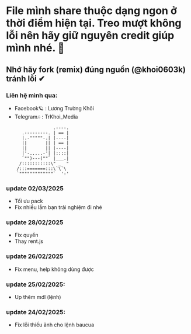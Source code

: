 # File mình share thuộc dạng ngon ở thời điểm hiện tại. Treo mượt không lỗi nên hãy giữ nguyên credit giúp mình nhé. 🌸

## Nhớ hãy fork (remix) đúng nguồn (@khoi0603k) tránh lỗi ✔

### Liên hệ mình qua:
- Facebook🪐 : Lương Trường Khôi
- Telegram🎶 : TrKhoi_Media
```
                  .----.
      .---------. | == |
      |.-"""""-.| |----|
      ||       || | == |
      ||       || |----|
      |'-.....-'| |::::|
      `"")---(""` |___.|
     /:::::::::::\" _  "
    /:::=======:::\`\`\
    `"""""""""""""`  '-'
```
### update 02/03/2025
- Tối ưu pack
- Fix nhiều lắm bạn trải nghiệm đi nhé
### update 28/02/2025
- Fix quyền
- Thay rent.js
### update 26/02/2025
- Fix menu, help không dùng được
### update 25/02/2025:
- Up thêm mdl (lệnh)
### update 24/02/2025:
- Fix lỗi thiếu ảnh cho lệnh baucua